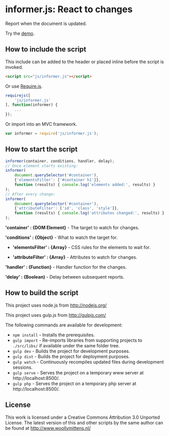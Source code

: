 # informer.js: React to changes

Report when the document is updated.

Try the <a href="http://www.woollymittens.nl/default.php?url=useful-informer">demo</a>.

## How to include the script

This include can be added to the header or placed inline before the script is invoked.

```html
<script src="js/informer.js"></script>
```

Or use [Require.js](https://requirejs.org/).

```js
requirejs([
	'js/informer.js'
], function(informer) {
	...
});
```

Or import into an MVC framework.

```js
var informer = require('js/informer.js');
```

## How to start the script

```javascript
informer(container, conditions, handler, delay);
// Once element starts existing:
informer(
	document.querySelector('#container'),
	{'elementsFilter': ['#container h1']},
	function (results) { console.log('elements added:', results) }
);
// After every change:
informer(
	document.querySelector('#container'),
	{'attributeFilter': ['id', 'class', 'style']},
	function (results) { console.log('attributes changed:', results) }
);
```

**'container' : {DOM Element}** - The target to watch for changes.

**'conditions' : {Object}** - What to watch the target for.

- **'elementsFilter' : {Array}** - CSS rules for the elements to wait for.

- **'attributeFilter' : {Array}** - Attributes to watch for changes.

**'handler' : {Function}** - Handler function for the changes.

**'delay' : {Boolean)** - Delay between subsequent reports.

## How to build the script

This project uses node.js from http://nodejs.org/

This project uses gulp.js from http://gulpjs.com/

The following commands are available for development:
+ `npm install` - Installs the prerequisites.
+ `gulp import` - Re-imports libraries from supporting projects to `./src/libs/` if available under the same folder tree.
+ `gulp dev` - Builds the project for development purposes.
+ `gulp dist` - Builds the project for deployment purposes.
+ `gulp watch` - Continuously recompiles updated files during development sessions.
+ `gulp serve` - Serves the project on a temporary www server at http://localhost:8500/.
+ `gulp php` - Serves the project on a temporary php server at http://localhost:8500/.

## License

This work is licensed under a Creative Commons Attribution 3.0 Unported License. The latest version of this and other scripts by the same author can be found at http://www.woollymittens.nl/

